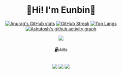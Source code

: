 <div align="center">
<h1>🙌Hi! I'm Eunbin🐰</h1>

[![Anurag's GitHub stats](https://github-readme-stats.vercel.app/api?username=eunbinnie)](https://github.com/eunbinnie/github-readme-stats)
[![GitHub Streak](https://streak-stats.demolab.com?user=eunbinnie&date_format=M%20j%5B%2C%20Y%5D)](https://git.io/streak-stats)
[![Top Langs](https://github-readme-stats.vercel.app/api/top-langs/?username=eunbinnie)](https://github.com/eunbinnie/github-readme-stats)
[![Ashutosh's github activity graph](https://github-readme-activity-graph.cyclic.app/graph?eunbinnie=Ashutosh00710)](https://github.com/ashutosh00710/github-readme-activity-graph)
  
<a href="https://hits.seeyoufarm.com"><img src="https://hits.seeyoufarm.com/api/count/incr/badge.svg?url=https%3A%2F%2Fgithub.com%2Feunbinnie&count_bg=%23000000&title_bg=%23000000&icon=github.svg&icon_color=%23E7E7E7&title=GitHub&edge_flat=false"/></a>
<h6>🖥skills</h6>
<img src="https://img.shields.io/badge/HTML5-E34F26?style=flat-squarestyle=for-the-badge&logo=HTML5&logoColor=white">
<img src="https://img.shields.io/badge/CSS3-1572B6?style=flat-squarestyle=for-the-badge&logo=CSS3&logoColor=white">
<img src="https://img.shields.io/badge/JavaScript-F7DF1E?style=flat-squarestyle=for-the-badge&logo=JavaScript&logoColor=white">

</div>
